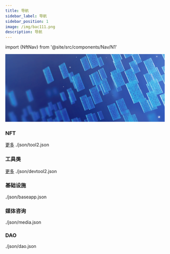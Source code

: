 ```yaml
---
title: 导航
sidebar_label: 导航
sidebar_position: 1
image: /img/bac111.png
description: 导航
---
```

import {NftNav} from '@site/src/components/Nav/N1'

![img.png](assets/img.png)

### NFT
[更多](navigation/nft)
<NftNav>./json/tool2.json</NftNav>

### 工具类
[更多](navigation/tool)
<NftNav>./json/devtool2.json</NftNav>

### 基础设施
<NftNav>./json/baseapp.json</NftNav>

### 媒体咨询
<NftNav>./json/media.json</NftNav>

### DAO
<NftNav>./json/dao.json</NftNav>
